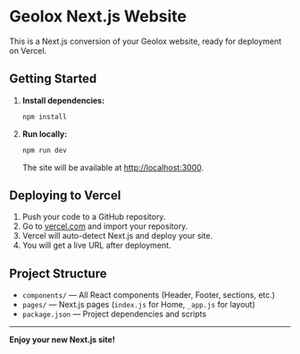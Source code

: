 # Geolox Next.js Website

This is a Next.js conversion of your Geolox website, ready for deployment on Vercel.

## Getting Started

1. **Install dependencies:**
   ```bash
   npm install
   ```

2. **Run locally:**
   ```bash
   npm run dev
   ```
   The site will be available at [http://localhost:3000](http://localhost:3000).

## Deploying to Vercel

1. Push your code to a GitHub repository.
2. Go to [vercel.com](https://vercel.com/) and import your repository.
3. Vercel will auto-detect Next.js and deploy your site.
4. You will get a live URL after deployment.

## Project Structure

- `components/` — All React components (Header, Footer, sections, etc.)
- `pages/` — Next.js pages (`index.js` for Home, `_app.js` for layout)
- `package.json` — Project dependencies and scripts

---

**Enjoy your new Next.js site!** 